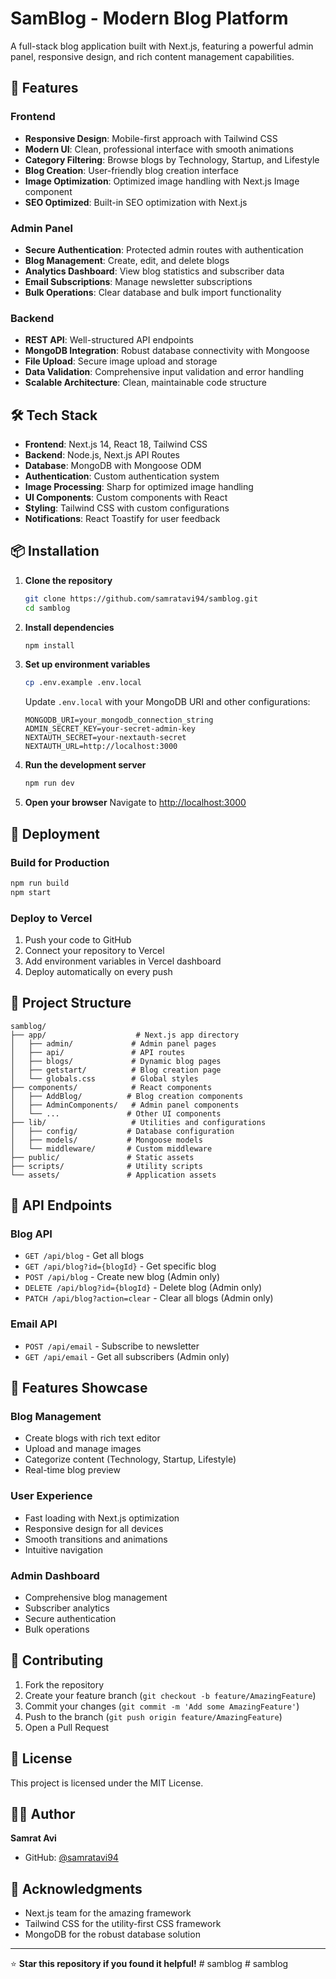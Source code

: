 # SamBlog - Modern Blog Platform

A full-stack blog application built with Next.js, featuring a powerful admin panel, responsive design, and rich content management capabilities.

## 🚀 Features

### Frontend

- **Responsive Design**: Mobile-first approach with Tailwind CSS
- **Modern UI**: Clean, professional interface with smooth animations
- **Category Filtering**: Browse blogs by Technology, Startup, and Lifestyle
- **Blog Creation**: User-friendly blog creation interface
- **Image Optimization**: Optimized image handling with Next.js Image component
- **SEO Optimized**: Built-in SEO optimization with Next.js

### Admin Panel

- **Secure Authentication**: Protected admin routes with authentication
- **Blog Management**: Create, edit, and delete blogs
- **Analytics Dashboard**: View blog statistics and subscriber data
- **Email Subscriptions**: Manage newsletter subscriptions
- **Bulk Operations**: Clear database and bulk import functionality

### Backend

- **REST API**: Well-structured API endpoints
- **MongoDB Integration**: Robust database connectivity with Mongoose
- **File Upload**: Secure image upload and storage
- **Data Validation**: Comprehensive input validation and error handling
- **Scalable Architecture**: Clean, maintainable code structure

## 🛠️ Tech Stack

- **Frontend**: Next.js 14, React 18, Tailwind CSS
- **Backend**: Node.js, Next.js API Routes
- **Database**: MongoDB with Mongoose ODM
- **Authentication**: Custom authentication system
- **Image Processing**: Sharp for optimized image handling
- **UI Components**: Custom components with React
- **Styling**: Tailwind CSS with custom configurations
- **Notifications**: React Toastify for user feedback

## 📦 Installation

1. **Clone the repository**

   ```bash
   git clone https://github.com/samratavi94/samblog.git
   cd samblog
   ```

2. **Install dependencies**

   ```bash
   npm install
   ```

3. **Set up environment variables**

   ```bash
   cp .env.example .env.local
   ```

   Update `.env.local` with your MongoDB URI and other configurations:

   ```env
   MONGODB_URI=your_mongodb_connection_string
   ADMIN_SECRET_KEY=your-secret-admin-key
   NEXTAUTH_SECRET=your-nextauth-secret
   NEXTAUTH_URL=http://localhost:3000
   ```

4. **Run the development server**

   ```bash
   npm run dev
   ```

5. **Open your browser**
   Navigate to [http://localhost:3000](http://localhost:3000)

## 🚀 Deployment

### Build for Production

```bash
npm run build
npm start
```

### Deploy to Vercel

1. Push your code to GitHub
2. Connect your repository to Vercel
3. Add environment variables in Vercel dashboard
4. Deploy automatically on every push

## 📁 Project Structure

```
samblog/
├── app/                    # Next.js app directory
│   ├── admin/             # Admin panel pages
│   ├── api/               # API routes
│   ├── blogs/             # Dynamic blog pages
│   ├── getstart/          # Blog creation page
│   └── globals.css        # Global styles
├── components/            # React components
│   ├── AddBlog/          # Blog creation components
│   ├── AdminComponents/   # Admin panel components
│   └── ...               # Other UI components
├── lib/                   # Utilities and configurations
│   ├── config/           # Database configuration
│   ├── models/           # Mongoose models
│   └── middleware/       # Custom middleware
├── public/               # Static assets
├── scripts/              # Utility scripts
└── assets/               # Application assets
```

## 🔧 API Endpoints

### Blog API

- `GET /api/blog` - Get all blogs
- `GET /api/blog?id={blogId}` - Get specific blog
- `POST /api/blog` - Create new blog (Admin only)
- `DELETE /api/blog?id={blogId}` - Delete blog (Admin only)
- `PATCH /api/blog?action=clear` - Clear all blogs (Admin only)

### Email API

- `POST /api/email` - Subscribe to newsletter
- `GET /api/email` - Get all subscribers (Admin only)

## 🎨 Features Showcase

### Blog Management

- Create blogs with rich text editor
- Upload and manage images
- Categorize content (Technology, Startup, Lifestyle)
- Real-time blog preview

### User Experience

- Fast loading with Next.js optimization
- Responsive design for all devices
- Smooth transitions and animations
- Intuitive navigation

### Admin Dashboard

- Comprehensive blog management
- Subscriber analytics
- Secure authentication
- Bulk operations

## 🤝 Contributing

1. Fork the repository
2. Create your feature branch (`git checkout -b feature/AmazingFeature`)
3. Commit your changes (`git commit -m 'Add some AmazingFeature'`)
4. Push to the branch (`git push origin feature/AmazingFeature`)
5. Open a Pull Request

## 📄 License

This project is licensed under the MIT License.

## 👨‍💻 Author

**Samrat Avi**

- GitHub: [@samratavi94](https://github.com/samratavi94)

## 🙏 Acknowledgments

- Next.js team for the amazing framework
- Tailwind CSS for the utility-first CSS framework
- MongoDB for the robust database solution

---

⭐ **Star this repository if you found it helpful!**
#   s a m b l o g  
 #   s a m b l o g  
 